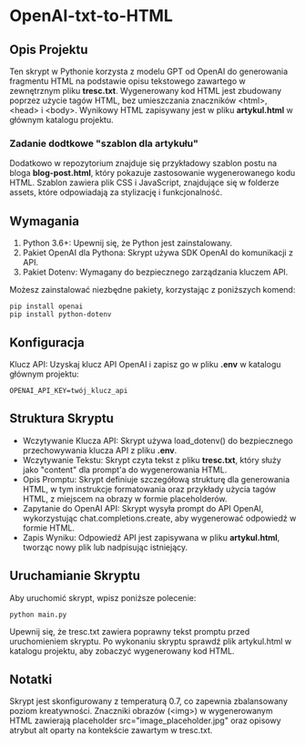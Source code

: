 # OpenAI-txt-to-HTML
## Opis Projektu
Ten skrypt w Pythonie korzysta z modelu GPT od OpenAI do generowania fragmentu HTML na podstawie opisu tekstowego zawartego w zewnętrznym pliku **tresc.txt**. Wygenerowany kod HTML jest zbudowany poprzez użycie tagów HTML, bez umieszczania znaczników \<html>, \<head> i \<body>. Wynikowy HTML zapisywany jest w pliku **artykul.html** w głównym katalogu projektu.
### Zadanie dodtkowe "szablon dla artykułu"
Dodatkowo w repozytorium znajduje się przykładowy szablon postu na bloga **blog-post.html**, który pokazuje zastosowanie wygenerowanego kodu HTML. Szablon zawiera plik CSS i JavaScript, znajdujące się w folderze assets, które odpowiadają za stylizację i funkcjonalność.

## Wymagania
1. Python 3.6+: Upewnij się, że Python jest zainstalowany.
2. Pakiet OpenAI dla Pythona: Skrypt używa SDK OpenAI do komunikacji z API.
3. Pakiet Dotenv: Wymagany do bezpiecznego zarządzania kluczem API.

Możesz zainstalować niezbędne pakiety, korzystając z poniższych komend:

```
pip install openai
pip install python-dotenv
```
## Konfiguracja
Klucz API: Uzyskaj klucz API OpenAI i zapisz go w pliku **.env** w katalogu głównym projektu:
```
OPENAI_API_KEY=twój_klucz_api
```
## Struktura Skryptu
- Wczytywanie Klucza API: Skrypt używa load_dotenv() do bezpiecznego przechowywania klucza API z pliku **.env**.
- Wczytywanie Tekstu: Skrypt czyta tekst z pliku **tresc.txt**, który służy jako "content" dla prompt'a do wygenerowania HTML.
- Opis Promptu: Skrypt definiuje szczegółową strukturę dla generowania HTML, w tym instrukcje formatowania oraz przykłady użycia tagów HTML, z miejscem na obrazy w formie placeholderów.
- Zapytanie do OpenAI API: Skrypt wysyła prompt do API OpenAI, wykorzystując chat.completions.create, aby wygenerować odpowiedź w formie HTML.
- Zapis Wyniku: Odpowiedź API jest zapisywana w pliku **artykul.html**, tworząc nowy plik lub nadpisując istniejący.
## Uruchamianie Skryptu
Aby uruchomić skrypt, wpisz poniższe polecenie:

```
python main.py
```
Upewnij się, że tresc.txt zawiera poprawny tekst promptu przed uruchomieniem skryptu. Po wykonaniu skryptu sprawdź plik artykul.html w katalogu projektu, aby zobaczyć wygenerowany kod HTML.

## Notatki
Skrypt jest skonfigurowany z temperaturą 0.7, co zapewnia zbalansowany poziom kreatywności.
Znaczniki obrazów (\<img>) w wygenerowanym HTML zawierają placeholder src="image_placeholder.jpg" oraz opisowy atrybut alt oparty na kontekście zawartym w tresc.txt.
